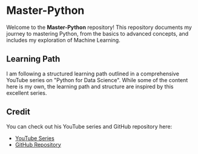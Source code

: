 # Master-Python

Welcome to the **Master-Python** repository! This repository documents my journey to mastering Python, from the basics to advanced concepts, and includes my exploration of Machine Learning.

## Learning Path

I am following a structured learning path outlined in a comprehensive YouTube series on "Python for Data Science". While some of the content here is my own, the learning path and structure are inspired by this excellent series.

## Credit

You can check out his YouTube series and GitHub repository here:
- [YouTube Series](https://www.youtube.com/watch?v=yGN28LY5VuA&list=PPSV)
- [GitHub Repository](https://github.com/nicknochnack/PythonForDataScience)
